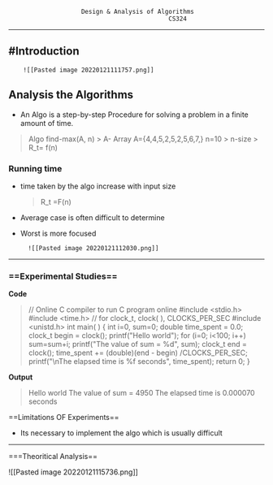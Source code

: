 						Design & Analysis of Algorithms
												CS324


----------------------------------------------------


 ## #Introduction 

		![[Pasted image 20220121111757.png]]
 
 ## Analysis the Algorithms
  - An Algo is a step-by-step Procedure for solving a problem in a finite amount of time.
   > Algo find-max(A, n)
					   >  A- Array  A={4,4,5,2,5,2,5,6,7,} n=10
 					   >  n-size
					   >  R_t= f(n)
					
### Running time
 -  time taken by the algo increase with input size
	 >R_t =F(n)
- Average case is often difficult to determine
- Worst is more focused
	  
		![[Pasted image 20220121112030.png]]

---
### ==Experimental Studies==
 
**Code**
 > // Online C compiler to run C program online
#include <stdio.h>
#include <time.h>
// for clock_t, clock( ), CLOCKS_PER_SEC
#include <unistd.h>
int main( ) {
int i=0, sum=0;
double time_spent = 0.0;
clock_t begin = clock();
printf("Hello world");
for (i=0; i<100; i++)
sum=sum+i;
printf("The value of sum = %d", sum);
clock_t end = clock();
time_spent += (double)(end - begin) /CLOCKS_PER_SEC;
    printf("\nThe elapsed time is %f seconds",  time_spent);
    return 0;
}

**Output**
> Hello world The value of sum = 4950
The elapsed time is 0.000070 seconds

==Limitations OF Experiments==
 - Its necessary to implement the algo which is usually difficult

---
===Theoritical Analysis==

![[Pasted image 20220121115736.png]]
